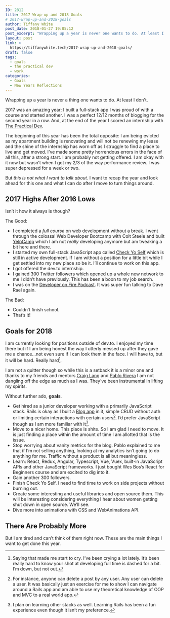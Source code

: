 ```yaml
---
ID: 2812
title: 2017 Wrap-up and 2018 Goals
# 2017-wrap-up-and-2018-goals
author: Tiffany White
post_date: 2018-01-27 19:05:12
post_excerpt: "Wrapping up a year is never one wants to do. At least I don't."
layout: post
link: >
  https://tiffanywhite.tech/2017-wrap-up-and-2018-goals/
draft: false
tags:
  - goals
  - the practical dev
  - work
categories:
  - Goals
  - New Years Reflections
---
```

Wrapping up a year is never a thing one wants to do. At least I don't.

2017 was an amazing year; I built a full-stack app I was proud of with a course and started another. I was a perfect 12/12 months of blogging for the second year in a row. And, at the end of the year I scored an internship with [The Practical Dev](https://dev.to/).

The beginning of this year has been the total opposite: I am being evicted as my apartment building is renovating and will not be renewing my lease and the shine of the internship has worn off as I struggle to find a place to live and get moved. I’ve made some pretty horrendous errors in the face of all this, after a strong start. I am probably not getting offered. I am okay with it now but wasn’t when I got my 2/3 of the way performance review. I was super depressed for a week or two.

But *this is not what I want to talk about*. I want to recap the year and look ahead for this one and what I can do after I move to turn things around.

## 2017 Highs After 2016 Lows

Isn’t it how it always is though?

The Good:

- I completed a *full course* on web development without a break. I went through the colossal Web Developer Bootcamp with Colt Steele and built [YelpCamp](https://yelpcamp96.herokuapp.com/) which I am not *really* developing anymore but am tweaking a bit here and there.
- I started my own full-stack JavaScript app called [Check Yo Self](https://check-yoself.herokuapp.com/) which is still in active development. If I am without a position for a little bit while I get settled into my new place so be it. I’ll continue to work on this app.
- I got offered the dev.to internship.
- I gained 300 Twitter followers which opened up a whole new network to me I didn’t have previously. This has been a boon to my job search.
- I was on the [Developer on Fire Podcast](http://developeronfire.com/podcast/episode-296-tiffany-white-shared-learning). It was super fun talking to Dave Rael again.

The Bad:

- Couldn’t finish school.
- That’s it!

## Goals for 2018

I am currently looking for positions outside of dev.to. I enjoyed my time there but if I am being honest the way I utterly messed up after they gave me a chance…not even sure if I can look them in the face. I will have to, but it will be hard. Really hard[^1].

I am not a quitter though so while this is a setback it is a minor one and thanks to my friends and mentors [Craig Lang](https://twitter.com/cmlang42) and [Pablo Rivera](https://twitter.com/pryelluw) I am not dangling off the edge as much as I was. They’ve been instrumental in lifting my spirits.

Without further ado, **goals**.

- Get hired as a junior developer working with a primarily JavaScript stack. Rails is okay as I built a [Blog app](https://blog-app96.herokuapp.com/) in it, simple CRUD without auth or limiting certain interactions with certain users[^2]. I’d prefer JavaScript though as I am more familiar with it[^3].
- Move to a nicer home. This place is shite. So I am glad I need to move. It is just finding a place within the amount of time I am allotted that is the issue.
- Stop worrying about vanity metrics for the blog. Pablo explained to me that if I’m not selling anything, looking at my analytics isn’t going to do anything for me. Traffic without a product is all but meaningless.
- Learn: React, Redux, Angular, Typescript, Vue, Vuex, built-in JavaScript APIs and other JavaScript frameworks. I just bought Wes Bos’s React for Beginners course and am excited to dig into it.
- Gain another 300 followers.
- Finish Check Yo Self. I need to find time to work on side projects without burning out.
- Create some interesting and useful libraries and open source them. This will be interesting considering everything I hear about women getting shut down in open source. We’ll see.
- Dive more into animations with CSS and WebAnimations API.

## There Are Probably More

But I am tired and can’t think of them right now. These are the main things I want to get done this year.

[^1]: Saying that made me start to cry. I’ve been crying a lot lately. It’s been really hard to know your shot at developing full time is dashed for a bit. I’m down, but not out.
[^2]: For instance, anyone can delete a post by any user. Any user can delete a user. It was basically just an exercise for me to show I can navigate around a Rails app and am able to use my theoretical knowledge of OOP and MVC to a real world app.
[^3]: I plan on learning other stacks as well. Learning Rails has been a fun experience even though it isn’t my preference.
